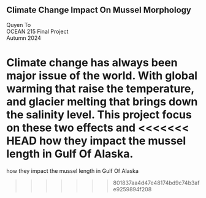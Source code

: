 ## Climate Change Impact On Mussel Morphology

Quyen To  
OCEAN 215 Final Project  
Autumn 2024  

Climate change has always been major issue of the world. With global
warming that raise the temperature, and glacier melting that brings
down the salinity level. This project focus on these two effects and 
<<<<<<< HEAD
how they impact the mussel length in Gulf Of Alaska.
=======
how they impact the mussel length in Gulf Of Alaska
>>>>>>> 801837aa4d47e48174bd9c74b3afe9259894f208
